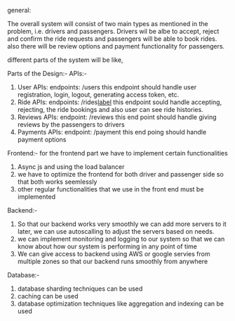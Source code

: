 general:

The overall system will consist of two main types as mentioned in the problem, i.e. drivers and passengers.
Drivers wil be albe to accept, reject and confirm the ride requests and passengers will be able to book rides. also there will be review options and payment functionality for passengers.

different parts of the system will be like,

Parts of the Design:-
APIs:-

1. User APIs:
   endpoints: /users
   this endpoint should handle user registration, login, logout, generating access token, etc.
2. Ride APIs:
   endpoints: /rides[label](../../sprint-4/evaluation/masai-cp-problems-1707-1876-yURMPv-93cef93e38d160ab12989786314655e811095168)
   this endpoint sould handle accepting, rejecting, the ride bookings and also user can see ride histories.
3. Reviews APIs:
   endpoint: /reviews
   this end point should handle giving reviews by the passengers to drivers
4. Payments APIs:
   endpoint: /payment
   this end poing should handle payment options

Frontend:- for the frontend part we have to implement certain functionalities

1. Async js and using the load balancer
2. we have to optimize the frontend for both driver and passenger side so that both works seemlessly
3. other regular functionalities that we use in the front end must be implemented

Backend:-

1. So that our backend works very smoothly we can add more servers to it later, we can use autoscalling to adjust the servers based on needs.
2. we can implement monitoring and logging to our system so that we can know about how our system is performing in any point of time
3. We can give access to backend using AWS or google servies from multiple zones so that our backend runs smoothly from anywhere

Database:-

1. database sharding techniques can be used
2. caching can be used
3. database optimization techniques like aggregation and indexing can be used
